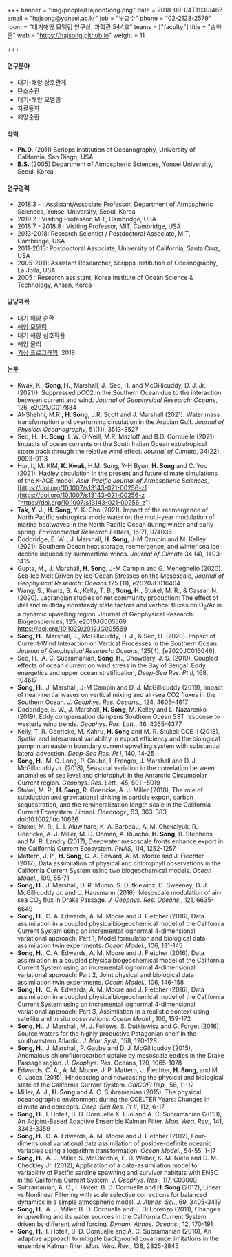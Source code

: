 +++
banner = "img/people/HajoonSong.png"
date = 2018-09-04T11:39:46Z
email = "hajsong@yonsei.ac.kr"
job = "부교수"
phone = "02-2123-2579"
room = "대기해양 모델링 연구실, 과학관 544호"
teams = ["faculty"]
title = "송하준"
web = "https://hajsong.github.io"
weight = 11

+++
#### 연구분야

* 대기-해양 상호관계
* 탄소순환
* 대기-해양 모델링
* 자료동화
* 해양순환

#### 학력

* **Ph.D.** (2011) Scripps Institution of Oceanography, University of California, San Diego, USA
* **B.S.** (2005) Department of Atmospheric Sciences, Yonsei University, Seoul, Korea

#### 연구경력

* 2018.3 - : Assistant/Associate Professor, Department of Atmospheric Sciences, Yonsei University, Seoul, Korea
* 2019.2 : Visiting Professor, MIT, Cambridge, USA
* 2018.7 - 2018.8 : Visiting Professor, MIT, Cambridge, USA
* 2013-2018: Research Scientist / Postdoctoral Associate, MIT, Cambridge, USA
* 2011-2013: Postdoctoral Associate, University of California, Santa Cruz, USA
* 2005-2011: Assistant Researcher, Scripps Institution of Oceanography, La Jolla, USA
* 2005 : Research assistant, Korea Institute of Ocean Science & Technology, Ansan, Korea

#### 담당과목

* [대기 해양 순환](https://hajsong.github.io/ATM2106/)
* [해양 모델링](https://hajsong.github.io/ATM9107/)
* 대기 해양 상호작용
* 해양 물리
* [기상 프로그래밍](https://hajsong.github.io/ATM4110/), 2018

#### 논문

* Kwak, K., **Song, H.**, Marshall, J., Seo, H. and McGillicuddy, D. J. Jr. (2021)}: Suppressed pCO2 in the Southern Ocean due to the interaction between current and wind. _Journal of Geophysical Research: Oceans_, 126, e2021JC017884
* Al-Shehhi, M.R., **H. Song**, J.R. Scott and J. Marshall (2021). Water mass transformation and overturning circulation in the Arabian Gulf. _Journal of Physical Oceanography_, 51(11), 3513-3527
* Seo, H., **H. Song**, L.W. O'Neill, M.R. Mazloff and B.D. Cornuelle (2021). Impacts of ocean currents on the South Indian Ocean extratropical storm track through the relative wind effect. _Journal of Climate_, 34(22), 9093-9113
* Hur, I., M. KIM, **K. Kwak**, H.M. Sung, Y-H Byun, **H. Song** and C. Yoo (2021). Hadley circulation in the present and future climate simulations of the K-ACE model. _Asia-Pacific Journal of Atmospheric Sciences_, [https://doi.org/10.1007/s13143-021-00256-z](https://doi.org/10.1007/s13143-021-00256-z "https://doi.org/10.1007/s13143-021-00256-z")
* **Tak, Y. J.**, **H. Song**, Y. K. Cho (2021). Impact of the reemergence of North Pacific subtropical mode water on the multi-year modulation of marine heatwaves in the North Pacific Ocean during winter and early spring. _Environmental Research Letters_, 16(7), 074036
* Doddridge, E. W. , J. Marshall, **H. Song**, J-M Campin and M. Kelley (2021). Southern Ocean heat storage, reemergence, and winter sea ice decline induced by summertime winds. _Journal of Climate_ 34 (4), 1403-1415
* Gupta, M., J. Marshall, **H. Song**, J-M Campin and G. Meneghello (2020). Sea‐Ice Melt Driven by Ice‐Ocean Stresses on the Mesoscale, _Journal of Geophysical Research: Oceans_ 125 (11), e2020JC016404
* Wang, S., Kranz, S. A., Kelly, T. B., **Song, H.**, Stukel, M. R., & Cassar, N. (2020). Lagrangian studies of net community production: The effect of diel and multiday nonsteady state factors and vertical fluxes on O<sub>2</sub>/Ar in a dynamic upwelling region. Journal of Geophysical Research: Biogeosciences, 125, e2019JG005569. https://doi.org/10.1029/2019JG005569
* **Song, H.**, Marshall, J., McGillicuddy, D. J., & Seo, H. (2020). Impact of Current-Wind Interaction on Vertical Processes in the Southern Ocean. _Journal of Geophysical Research: Oceans_, 125(4), \[e2020JC016046\].
* Seo, H., A. C. Subramanian, **Song, H.**, Chowdary, J. S. (2019), Coupled effects of ocean current on wind stress in the Bay of Bengal: Eddy energetics and upper ocean stratification, _Deep-Sea Res. Pt II_, 168, 104617
* **Song, H.**, J. Marshall, J-M Campin and D. J. McGillicuddy (2019), Impact of near-inertial waves on vertical mixing and air-sea CO2 fluxes in the Southern Ocean. _J. Geophys. Res. Oceans._, 124, 4605–4617
* Doddridge, E. W., J. Marshall, **H. Song**, M. Kelley and L. Nazarenko (2019), Eddy compensation dampens Southern Ocean SST response to westerly wind trends. _Geophys. Res. Lett._, 46, 4365-4377
* Kelly, T, R. Goericke, M. Kahru, **H. Song** and M. R. Stukel: CCE II (2018), Spatial and interannual variability in export efficiency and the biological pump in an eastern boundary current upwelling system with substantial lateral advection. _Deep-Sea Res. Pt I_, 140, 14-25
* **Song, H.**, M. C. Long, P. Gaube, I. Frenger, J. Marshall and D. J. McGillicuddy Jr. (2018), Seasonal variation in the correlation between anomalies of sea level and chlorophyll in the Antarctic Circumpolar Current region. _Geophys. Res. Lett._, 45, 5011-5019
* Stukel, M. R., **H. Song**, R. Goericke, A. J. Miller (2018), The role of subduction and gravitational sinking in particle export, carbon sequestration, and the remineralization length scale in the California Current Ecosystem. _Limnol. Oceanogr._, 63, 363-383, doi:10.1002/lno.10636
* Stukel, M. R., L. I. Aluwihare, K. A. Barbeau, A. M. Chekalyuk, R. Goericke, A. J. Miller, M. D. Ohman, A. Ruacho, **H. Song**, B. Stephens and M. R. Landry (2017), Deepwater mesoscale fronts enhance export in the California Current Ecosystem. _PNAS_, 114, 1252-1257
* Mattern, J. P., **H. Song**, C. A. Edward, A. M. Moore and J. Fiechter (2017), Data assimilation of physical and chlorophyll observations in the California Current System using two biogeochemical models. _Ocean Model._, 109, 55-71
* **Song, H.**, J. Marshall, D. R. Munro, S. Dutkiewicz, C. Sweeney, D. J. McGillicuddy Jr. and U. Hausmann (2016): Mesoscale modulation of air-sea CO<sub>2</sub> flux in Drake Passage. _J. Geophys. Res. Oceans._, 121, 6635-6649
* **Song, H.**, C. A. Edwards, A. M. Moore and J. Fietcher (2016), Data assimilation in a coupled physicalbiogeochemical model of the California Current System using an incremental lognormal 4-dimensional variational approach: Part 1, Model formulation and biological data assimilation twin experiments. _Ocean Model._, 106, 131-145
* **Song, H.**, C. A. Edwards, A. M. Moore and J. Fietcher (2016), Data assimilation in a coupled physicalbiogeochemical model of the California Current System using an incremental lognormal 4-dimensional variational approach: Part 2, Joint physical and biological data assimilation twin experiments. _Ocean Model._, 106, 146-158
* **Song, H.**, C. A. Edwards, A. M. Moore and J. Fietcher (2016), Data assimilation in a coupled physicalbiogeochemical model of the California Current System using an incremental lognormal 4-dimensional variational approach: Part 3, Assimilation in a realistic context using satellite and in situ observations. _Ocean Model._, 106, 159-172
* **Song, H.**, J. Marshall, M. J. Follows, S. Dutkiewicz and G. Forget (2016), Source waters for the highly productive Patagonian shelf in the southwestern Atlantic. _J. Mar. Syst._, 158, 120-128
* **Song, H.**, J. Marshall, P. Gaube and D. J. McGillicuddy (2015), Anomalous chlorofluorocarbon uptake by mesoscale eddies in the Drake Passage region. _J. Geophys. Res_. Oceans, 120, 1065-1078
* Edwards, C. A., A. M. Moore, J. P. Mattern, J. Fiechter, **H. Song**, and M. G. Jacox (2015), Hindcasting and nowcasting the physical and biological state of the California Current System. _CalCOFI Rep._, 56, 11-12
* Miller, A. J., **H. Song** and A. C. Subramanian (2015), The physical oceanographic environment during the CCELTER Years: Changes in climate and concepts. _Deep-Sea Res. Pt II_, 112, 6-17
* **Song, H.**, I. Hoteit, B. D. Cornuelle X. Luo and A. C. Subramanian (2013), An Adjoint-Based Adaptive Ensemble Kalman Filter. _Mon. Wea. Rev._, 141, 3343-3359
* **Song, H.**, C. A. Edwards, A. M. Moore and J. Fietcher (2012), Four-dimensional variational data assimilation of positive-definite oceanic variables using a logarithm transformation. _Ocean Model._, 54-55, 1-17
* **Song, H.**, A. J. Miller, S. McClatchie, E. D. Weber, K. M. Nieto and D. M. Checkley Jr. (2012), Application of a data-assimilation model to variability of Pacific sardine spawning and survivor habitats with ENSO in the California Current System. _J. Geophys. Res._, 117, C03009
* Subramanian, A. C., I. Hoteit, B. D. Cornuelle and **H. Song** (2012), Linear vs Nonlinear Filtering with scale selective corrections for balanced dynamics in a simple atmospheric model. _J. Atmos. Sci._, 69, 3405-3419
* **Song, H.**, A. J. Miller, B. D. Cornuelle and E. Di Lorenzo (2011), Changes in upwelling and its water sources in the California Current System driven by different wind forcing. _Dynam. Atmos. Oceans._, 12, 170-191
* **Song, H.**, I. Hoteit, B. D. Cornuelle and A. C. Subramanian (2010), An adaptive approach to mitigate background covariance limitations in the ensemble Kalman filter. _Mon. Wea. Rev._, 138, 2825-2845